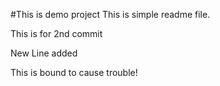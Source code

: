 #This is demo project
This is simple readme file.

This is for 2nd commit

New Line added

This is bound to cause trouble!